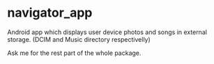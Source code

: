# navigator_app
Android app which displays user device photos and songs in external storage. (DCIM and Music directory respectivelly)

Ask me for the rest part of the whole package. 
